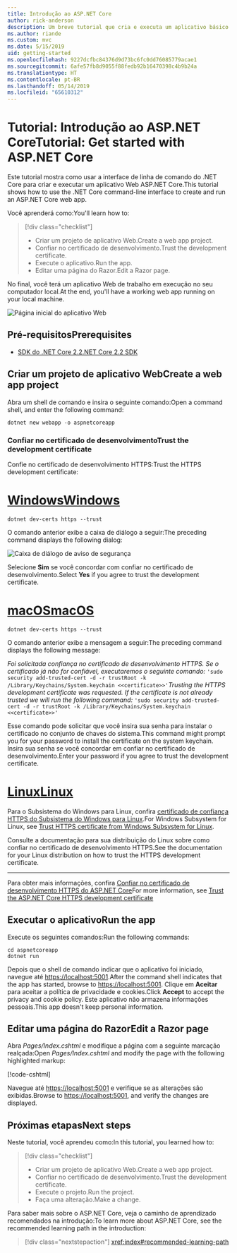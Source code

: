 ```yaml
---
title: Introdução ao ASP.NET Core
author: rick-anderson
description: Um breve tutorial que cria e executa um aplicativo básico Olá, Mundo usando o ASP.NET Core.
ms.author: riande
ms.custom: mvc
ms.date: 5/15/2019
uid: getting-started
ms.openlocfilehash: 9227dcfbc84376d9d73bc6fc0dd76085779acae1
ms.sourcegitcommit: 6afe57fb8d9055f88fedb92b16470398c4b9b24a
ms.translationtype: HT
ms.contentlocale: pt-BR
ms.lasthandoff: 05/14/2019
ms.locfileid: "65610312"
---
```

# <a name="tutorial-get-started-with-aspnet-core"></a><span data-ttu-id="36021-103">Tutorial: Introdução ao ASP.NET Core</span><span class="sxs-lookup"><span data-stu-id="36021-103">Tutorial: Get started with ASP.NET Core</span></span>

<span data-ttu-id="36021-104">Este tutorial mostra como usar a interface de linha de comando do .NET Core para criar e executar um aplicativo Web ASP.NET Core.</span><span class="sxs-lookup"><span data-stu-id="36021-104">This tutorial shows how to use the .NET Core command-line interface to create and run an ASP.NET Core web app.</span></span>

<span data-ttu-id="36021-105">Você aprenderá como:</span><span class="sxs-lookup"><span data-stu-id="36021-105">You'll learn how to:</span></span>

> [!div class="checklist"]
> * <span data-ttu-id="36021-106">Criar um projeto de aplicativo Web.</span><span class="sxs-lookup"><span data-stu-id="36021-106">Create a web app project.</span></span>
> * <span data-ttu-id="36021-107">Confiar no certificado de desenvolvimento.</span><span class="sxs-lookup"><span data-stu-id="36021-107">Trust the development certificate.</span></span>
> * <span data-ttu-id="36021-108">Execute o aplicativo.</span><span class="sxs-lookup"><span data-stu-id="36021-108">Run the app.</span></span>
> * <span data-ttu-id="36021-109">Editar uma página do Razor.</span><span class="sxs-lookup"><span data-stu-id="36021-109">Edit a Razor page.</span></span>

<span data-ttu-id="36021-110">No final, você terá um aplicativo Web de trabalho em execução no seu computador local.</span><span class="sxs-lookup"><span data-stu-id="36021-110">At the end, you'll have a working web app running on your local machine.</span></span>

![Página inicial do aplicativo Web](_static/home-page.png)

## <a name="prerequisites"></a><span data-ttu-id="36021-112">Pré-requisitos</span><span class="sxs-lookup"><span data-stu-id="36021-112">Prerequisites</span></span>

* [<span data-ttu-id="36021-113">SDK do .NET Core 2.2</span><span class="sxs-lookup"><span data-stu-id="36021-113">.NET Core 2.2 SDK</span></span>](https://www.microsoft.com/net/download/all)

## <a name="create-a-web-app-project"></a><span data-ttu-id="36021-114">Criar um projeto de aplicativo Web</span><span class="sxs-lookup"><span data-stu-id="36021-114">Create a web app project</span></span>

<span data-ttu-id="36021-115">Abra um shell de comando e insira o seguinte comando:</span><span class="sxs-lookup"><span data-stu-id="36021-115">Open a command shell, and enter the following command:</span></span>

```console
dotnet new webapp -o aspnetcoreapp
```

### <a name="trust-the-development-certificate"></a><span data-ttu-id="36021-116">Confiar no certificado de desenvolvimento</span><span class="sxs-lookup"><span data-stu-id="36021-116">Trust the development certificate</span></span>

<span data-ttu-id="36021-117">Confie no certificado de desenvolvimento HTTPS:</span><span class="sxs-lookup"><span data-stu-id="36021-117">Trust the HTTPS development certificate:</span></span>

# <a name="windowstabwindows"></a>[<span data-ttu-id="36021-118">Windows</span><span class="sxs-lookup"><span data-stu-id="36021-118">Windows</span></span>](#tab/windows)

```console
dotnet dev-certs https --trust
```

<span data-ttu-id="36021-119">O comando anterior exibe a caixa de diálogo a seguir:</span><span class="sxs-lookup"><span data-stu-id="36021-119">The preceding command displays the following dialog:</span></span>

![Caixa de diálogo de aviso de segurança](~/getting-started/_static/cert.png)

<span data-ttu-id="36021-121">Selecione **Sim** se você concordar com confiar no certificado de desenvolvimento.</span><span class="sxs-lookup"><span data-stu-id="36021-121">Select **Yes** if you agree to trust the development certificate.</span></span>

# <a name="macostabmacos"></a>[<span data-ttu-id="36021-122">macOS</span><span class="sxs-lookup"><span data-stu-id="36021-122">macOS</span></span>](#tab/macos)

```console
dotnet dev-certs https --trust
```

<span data-ttu-id="36021-123">O comando anterior exibe a mensagem a seguir:</span><span class="sxs-lookup"><span data-stu-id="36021-123">The preceding command displays the following message:</span></span>

<span data-ttu-id="36021-124">*Foi solicitada confiança no certificado de desenvolvimento HTTPS. Se o certificado já não for confiável, executaremos o seguinte comando:* `'sudo security add-trusted-cert -d -r trustRoot -k /Library/Keychains/System.keychain <<certificate>>'`</span><span class="sxs-lookup"><span data-stu-id="36021-124">*Trusting the HTTPS development certificate was requested. If the certificate is not already trusted we will run the following command:* `'sudo security add-trusted-cert -d -r trustRoot -k /Library/Keychains/System.keychain <<certificate>>'`</span></span>

<span data-ttu-id="36021-125">Esse comando pode solicitar que você insira sua senha para instalar o certificado no conjunto de chaves do sistema.</span><span class="sxs-lookup"><span data-stu-id="36021-125">This command might prompt you for your password to install the certificate on the system keychain.</span></span> <span data-ttu-id="36021-126">Insira sua senha se você concordar em confiar no certificado de desenvolvimento.</span><span class="sxs-lookup"><span data-stu-id="36021-126">Enter your password if you agree to trust the development certificate.</span></span>

# <a name="linuxtablinux"></a>[<span data-ttu-id="36021-127">Linux</span><span class="sxs-lookup"><span data-stu-id="36021-127">Linux</span></span>](#tab/linux)

<span data-ttu-id="36021-128">Para o Subsistema do Windows para Linux, confira [certificado de confiança HTTPS do Subsistema do Windows para Linux](xref:security/enforcing-ssl#wsl).</span><span class="sxs-lookup"><span data-stu-id="36021-128">For Windows Subsystem for Linux, see [Trust HTTPS certificate from Windows Subsystem for Linux](xref:security/enforcing-ssl#wsl).</span></span>

<span data-ttu-id="36021-129">Consulte a documentação para sua distribuição do Linux sobre como confiar no certificado de desenvolvimento HTTPS.</span><span class="sxs-lookup"><span data-stu-id="36021-129">See the documentation for your Linux distribution on how to trust the HTTPS development certificate.</span></span>

---

<span data-ttu-id="36021-130">Para obter mais informações, confira [Confiar no certificado de desenvolvimento HTTPS do ASP.NET Core](xref:security/enforcing-ssl#trust-the-aspnet-core-https-development-certificate-on-windows-and-macos)</span><span class="sxs-lookup"><span data-stu-id="36021-130">For more information, see [Trust the ASP.NET Core HTTPS development certificate](xref:security/enforcing-ssl#trust-the-aspnet-core-https-development-certificate-on-windows-and-macos)</span></span>

## <a name="run-the-app"></a><span data-ttu-id="36021-131">Executar o aplicativo</span><span class="sxs-lookup"><span data-stu-id="36021-131">Run the app</span></span>

<span data-ttu-id="36021-132">Execute os seguintes comandos:</span><span class="sxs-lookup"><span data-stu-id="36021-132">Run the following commands:</span></span>

```console
cd aspnetcoreapp
dotnet run
```

<span data-ttu-id="36021-133">Depois que o shell de comando indicar que o aplicativo foi iniciado, navegue até [https://localhost:5001](https://localhost:5001).</span><span class="sxs-lookup"><span data-stu-id="36021-133">After the command shell indicates that the app has started, browse to [https://localhost:5001](https://localhost:5001).</span></span> <span data-ttu-id="36021-134">Clique em **Aceitar** para aceitar a política de privacidade e cookies.</span><span class="sxs-lookup"><span data-stu-id="36021-134">Click **Accept** to accept the privacy and cookie policy.</span></span> <span data-ttu-id="36021-135">Este aplicativo não armazena informações pessoais.</span><span class="sxs-lookup"><span data-stu-id="36021-135">This app doesn't keep personal information.</span></span>

## <a name="edit-a-razor-page"></a><span data-ttu-id="36021-136">Editar uma página do Razor</span><span class="sxs-lookup"><span data-stu-id="36021-136">Edit a Razor page</span></span>

<span data-ttu-id="36021-137">Abra *Pages/Index.cshtml* e modifique a página com a seguinte marcação realçada:</span><span class="sxs-lookup"><span data-stu-id="36021-137">Open *Pages/Index.cshtml* and modify the page with the following highlighted markup:</span></span>

[!code-cshtml[](sample/index.cshtml?highlight=9)]

<span data-ttu-id="36021-138">Navegue até [https://localhost:5001](https://localhost:5001) e verifique se as alterações são exibidas.</span><span class="sxs-lookup"><span data-stu-id="36021-138">Browse to [https://localhost:5001](https://localhost:5001), and verify the changes are displayed.</span></span>

## <a name="next-steps"></a><span data-ttu-id="36021-139">Próximas etapas</span><span class="sxs-lookup"><span data-stu-id="36021-139">Next steps</span></span>

<span data-ttu-id="36021-140">Neste tutorial, você aprendeu como:</span><span class="sxs-lookup"><span data-stu-id="36021-140">In this tutorial, you learned how to:</span></span>

> [!div class="checklist"]
> * <span data-ttu-id="36021-141">Criar um projeto de aplicativo Web.</span><span class="sxs-lookup"><span data-stu-id="36021-141">Create a web app project.</span></span>
> * <span data-ttu-id="36021-142">Confiar no certificado de desenvolvimento.</span><span class="sxs-lookup"><span data-stu-id="36021-142">Trust the development certificate.</span></span>
> * <span data-ttu-id="36021-143">Execute o projeto.</span><span class="sxs-lookup"><span data-stu-id="36021-143">Run the project.</span></span>
> * <span data-ttu-id="36021-144">Faça uma alteração.</span><span class="sxs-lookup"><span data-stu-id="36021-144">Make a change.</span></span>

<span data-ttu-id="36021-145">Para saber mais sobre o ASP.NET Core, veja o caminho de aprendizado recomendados na introdução:</span><span class="sxs-lookup"><span data-stu-id="36021-145">To learn more about ASP.NET Core, see the recommended learning path in the introduction:</span></span>

> [!div class="nextstepaction"]
> <xref:index#recommended-learning-path>
